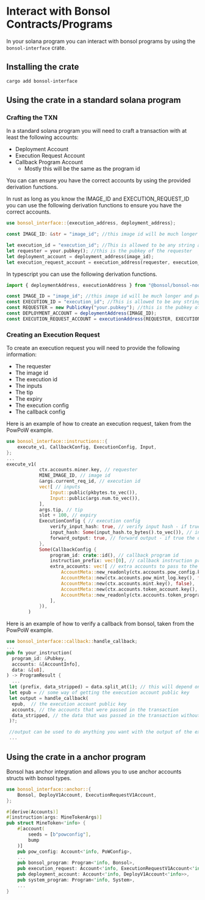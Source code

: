 # Interact with Bonsol Contracts/Programs

In your solana program you can interact with bonsol programs by using the `bonsol-interface` crate.

## Installing the crate

```bash
cargo add bonsol-interface
```

## Using the crate in a standard solana program
### Crafting the TXN
In a standard solana program you will need to craft a transaction with at least the following accounts:

* Deployment Account
* Execution Request Account
* Callback Program Account
  * Mostly this will be the same as the program id

You can can ensure you have the correct accounts by using the provided derivation functions.

In rust as long as you know the IMAGE_ID and EXECUTION_REQUEST_ID you can use the following derivation functions to ensure you have the correct accounts.

```rust
use bonsol_interface::{execution_address, deployment_address};

const IMAGE_ID: &str = "image_id"; //this image id will be much longer and provided by the on chain record or in the manifest of a built zkprogram it will differ for each zkprogram

let execution_id = "execution_id"; //This is allowed to be any string as long as its unique. UUIDs are a good choice.
let requester = your.pubkey(); //this is the pubkey of the requester
let deployment_account = deployment_address(image_id);
let execution_request_account = execution_address(requester, execution_id);
```
In typescript you can use the following derivation functions.
```typescript
import { deploymentAddress, executionAddress } from "@bonsol/bonsol-node";

const IMAGE_ID = "image_id"; //this image id will be much longer and provided by the on chain record or in the manifest of a built zkprogram it will differ for each zkprogram
const EXECUTION_ID = "execution_id"; //This is allowed to be any string as long as its unique. UUIDs are a good choice.
const REQUESTER = new PublicKey("your.pubkey"); //this is the pubkey of the requester
const DEPLOYMENT_ACCOUNT = deploymentAddress(IMAGE_ID);
const EXECUTION_REQUEST_ACCOUNT = executionAddress(REQUESTER, EXECUTION_ID);
```


### Creating an Execution Request

To create an execution request you will need to provide the following information:
* The requester
* The image id
* The execution id
* The inputs
* The tip
* The expiry
* The execution config
* The callback config

Here is an example of how to create an execution request, taken from the PowPoW example.

```rust
use bonsol_interface::instructions::{
    execute_v1, CallbackConfig, ExecutionConfig, Input,
};
...
execute_v1(
            ctx.accounts.miner.key, // requester
            MINE_IMAGE_ID, // image id
            &args.current_req_id, // execution id
            vec![ // inputs
                Input::public(pkbytes.to_vec()),
                Input::public(args.num.to_vec()),
            ],
            args.tip, // tip
            slot + 100, // expiry
            ExecutionConfig { // execution config
                verify_input_hash: true, // verify input hash - if true bonsol will ensure that the first output of the execution is the input hash
                input_hash: Some(input_hash.to_bytes().to_vec()), // input hash - if verify_input_hash is true this must be provided
                forward_output: true, // forward output - if true the output of the execution will be forwarded to the callback program
            },
            Some(CallbackConfig {
                program_id: crate::id(), // callback program id
                instruction_prefix: vec![0], // callback instruction prefix, this can be anything, but is used to allow the callback program to selecthe right instruction
                extra_accounts: vec![ // extra accounts to pass to the callback program, the prover will pass these accounts in the transaction so they can be used by the callback program
                    AccountMeta::new_readonly(ctx.accounts.pow_config.key(), false),
                    AccountMeta::new(ctx.accounts.pow_mint_log.key(), false),
                    AccountMeta::new(ctx.accounts.mint.key(), false),
                    AccountMeta::new(ctx.accounts.token_account.key(), false),
                    AccountMeta::new_readonly(ctx.accounts.token_program.key(), false),
                ],
            }),
        )
```
Here is an example of how to verify a callback from bonsol, taken from the PowPoW example.
```rust
use bonsol_interface::callback::handle_callback;
...
pub fn your_instruction(
  program_id: &Pubkey,
  accounts: &[AccountInfo],
  data: &[u8],
) -> ProgramResult {
  ...
 let (prefix, data_stripped) = data.split_at(1); // this will depend on your program for anchor the ix prefix is 8 bytes and is called the discriminator for raw solana programs this could be anything.
 let epub = // some way of getting the execution account public key
 let output = handle_callback(
  epub,  // the execution account public key
  accounts, // the accounts that were passed in the transaction
  data_stripped, // the data that was passed in the transaction without the instruction prefix
 )?;

 //output can be used to do anything you want with the output of the execution, if the callback method errors then the transaction will still succeed in order to pay the prover but the
 ...
```

## Using the crate in a anchor program
Bonsol has anchor integration and allows you to use anchor accounts structs with bonsol types.

```rust
use bonsol_interface::anchor::{
    Bonsol, DeployV1Account, ExecutionRequestV1Account,
};

#[derive(Accounts)]
#[instruction(args: MineTokenArgs)]
pub struct MineToken<'info> {
    #[account(
        seeds = [b"powconfig"],
        bump
    )]
    pub pow_config: Account<'info, PoWConfig>,
    ...
    pub bonsol_program: Program<'info, Bonsol>,
    pub execution_request: Account<'info, ExecutionRequestV1Account<'info>>,
    pub deployment_account: Account<'info, DeployV1Account<'info>>,
    pub system_program: Program<'info, System>,
    ...
}
```
